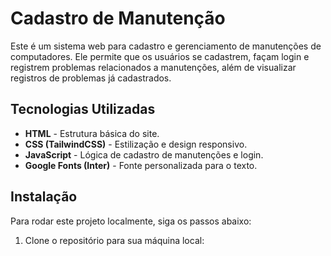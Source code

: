 # Cadastro de Manutenção

Este é um sistema web para cadastro e gerenciamento de manutenções de computadores. Ele permite que os usuários se cadastrem, façam login e registrem problemas relacionados a manutenções, além de visualizar registros de problemas já cadastrados.

## Tecnologias Utilizadas

- **HTML** - Estrutura básica do site.
- **CSS (TailwindCSS)** - Estilização e design responsivo.
- **JavaScript** - Lógica de cadastro de manutenções e login.
- **Google Fonts (Inter)** - Fonte personalizada para o texto.

## Instalação

Para rodar este projeto localmente, siga os passos abaixo:

1. Clone o repositório para sua máquina local:
   ```bash https://github.com/kailanyguedes/Cadastro-de-manuten-ao
